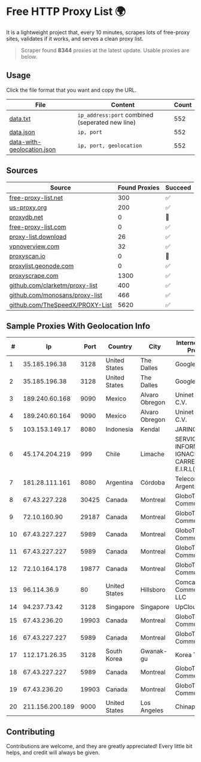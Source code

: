 
# Free HTTP Proxy List 🌍

It is a lightweight project that, every 10 minutes, scrapes lots of free-proxy sites, validates if it works, and serves a clean proxy list.


> Scraper found **8344** proxies at the latest update. Usable proxies are below.

## Usage

Click the file format that you want and copy the URL.


|File|Content|Count|
|----|-------|-----|
|[data.txt](https://raw.githubusercontent.com/themiralay/Proxy-List-World/master/data.txt)|`ip_address:port` combined (seperated new line)|552|
|[data.json](https://raw.githubusercontent.com/themiralay/Proxy-List-World/master/data.json)|`ip, port`|552|
|[data-with-geolocation.json](https://raw.githubusercontent.com/themiralay/Proxy-List-World/master/data-with-geolocation.json)|`ip, port, geolocation`|552|

## Sources

|Source|Found Proxies|Succeed|
|------|-------------|-------|
|[free-proxy-list.net](https://free-proxy-list.net)|300|✅|
|[us-proxy.org](https://www.us-proxy.org)|200|✅|
|[proxydb.net](http://proxydb.net)|0|🚫|
|[free-proxy-list.com](https://free-proxy-list.com/?page=&port=&type%5B%5D=http&type%5B%5D=https&up_time=0&search=Search)|0|✅|
|[proxy-list.download](https://www.proxy-list.download/HTTP)|26|✅|
|[vpnoverview.com](https://vpnoverview.com/privacy/anonymous-browsing/free-proxy-servers)|32|✅|
|[proxyscan.io](https://www.proxyscan.io)|0|🚫|
|[proxylist.geonode.com](https://proxylist.geonode.com/api/proxy-list?limit=300&page=1&sort_by=lastChecked&sort_type=desc&protocols=http,https)|0|✅|
|[proxyscrape.com](https://api.proxyscrape.com/v2/?request=displayproxies&protocol=http&timeout=10000&country=all&ssl=all&anonymity=all)|1300|✅|
|[github.com/clarketm/proxy-list](https://raw.githubusercontent.com/clarketm/proxy-list/master/proxy-list-raw.txt)|400|✅|
|[github.com/monosans/proxy-list](https://raw.githubusercontent.com/monosans/proxy-list/main/proxies/http.txt)|466|✅|
|[github.com/TheSpeedX/PROXY-List](https://raw.githubusercontent.com/TheSpeedX/PROXY-List/master/http.txt)|5620|✅|


## Sample Proxies With Geolocation Info

|#|Ip|Port|Country|City|Internet Service Provider|
|-|--|----|-------|----|-------------------------|
|1|35.185.196.38|3128|United States|The Dalles|Google LLC|
|2|35.185.196.38|3128|United States|The Dalles|Google LLC|
|3|189.240.60.168|9090|Mexico|Alvaro Obregon|Uninet S.A. de C.V.|
|4|189.240.60.164|9090|Mexico|Alvaro Obregon|Uninet S.A. de C.V.|
|5|103.153.149.17|8080|Indonesia|Kendal|JARINGANKU|
|6|45.174.204.219|999|Chile|Limache|SERVICIOS INFORMÁTICOS IGNACIO LIZANA CARREÑO E.I.R.L(INALTEC).|
|7|181.28.111.161|8080|Argentina|Córdoba|Telecom Argentina S.A|
|8|67.43.227.228|30425|Canada|Montreal|GloboTech Communications|
|9|72.10.160.90|29187|Canada|Montreal|GloboTech Communications|
|10|67.43.227.227|5989|Canada|Montreal|GloboTech Communications|
|11|67.43.227.227|5989|Canada|Montreal|GloboTech Communications|
|12|72.10.164.178|19877|Canada|Montreal|GloboTech Communications|
|13|96.114.36.9|80|United States|Hillsboro|Comcast Cable Communications, LLC|
|14|94.237.73.42|3128|Singapore|Singapore|UpCloud Ltd|
|15|67.43.236.20|19903|Canada|Montreal|GloboTech Communications|
|16|67.43.227.227|5989|Canada|Montreal|GloboTech Communications|
|17|112.171.26.35|3128|South Korea|Gwanak-gu|Korea Telecom|
|18|67.43.227.227|5989|Canada|Montreal|GloboTech Communications|
|19|67.43.236.20|19903|Canada|Montreal|GloboTech Communications|
|20|211.156.200.189|9000|United States|Los Angeles|Chinapost|



## Contributing

Contributions are welcome, and they are greatly appreciated! Every
little bit helps, and credit will always be given.


